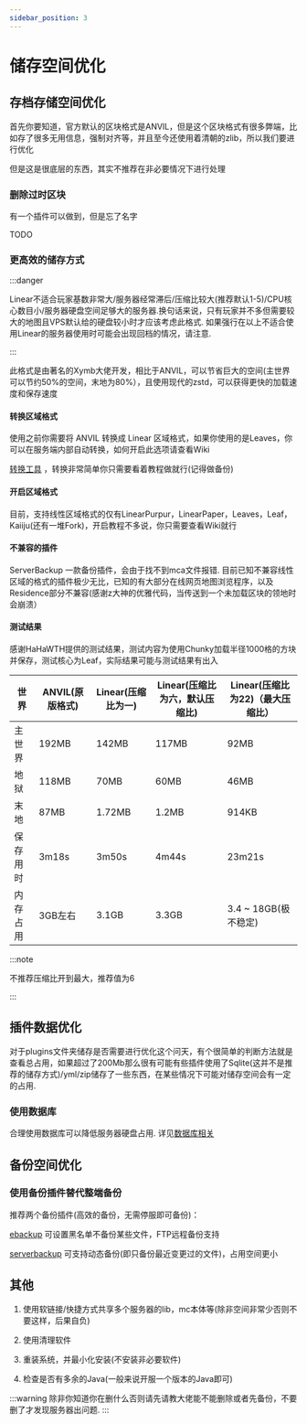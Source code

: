 ```yaml
---
sidebar_position: 3
---
```


# 储存空间优化

## 存档存储空间优化

首先你要知道，官方默认的区块格式是ANVIL，但是这个区块格式有很多弊端，比如存了很多无用信息，强制对齐等，并且至今还使用着清朝的zlib，所以我们要进行优化

但是这是很底层的东西，其实不推荐在非必要情况下进行处理

### 删除过时区块

有一个插件可以做到，但是忘了名字

TODO

### 更高效的储存方式

:::danger

Linear不适合玩家基数非常大/服务器经常滞后/压缩比较大(推荐默认1-5)/CPU核心数目小/服务器硬盘空间足够大的服务器.换句话来说，只有玩家并不多但需要较大的地图且VPS默认给的硬盘较小时才应该考虑此格式. 如果强行在以上不适合使用Linear的服务器使用时可能会出现回档的情况，请注意.

:::

此格式是由著名的Xymb大佬开发，相比于ANVIL，可以节省巨大的空间(主世界可以节约50%的空间，末地为80%），且使用现代的zstd，可以获得更快的加载速度和保存速度

#### 转换区域格式

使用之前你需要将 ANVIL 转换成 Linear 区域格式，如果你使用的是Leaves，你可以在服务端内部自动转换，如何开启此选项请查看Wiki

[转换工具](https://github.com/xymb-endcrystalme/LinearRegionFileFormatTools) ，转换非常简单你只需要看着教程做就行(记得做备份)

#### 开启区域格式

目前，支持线性区域格式的仅有LinearPurpur，LinearPaper，Leaves，Leaf，Kaiiju(还有一堆Fork)，开启教程不多说，你只需要查看Wiki就行

#### 不兼容的插件

ServerBackup 一款备份插件，会由于找不到mca文件报错.
目前已知不兼容线性区域的格式的插件极少无比，已知的有大部分在线网页地图浏览程序，以及Residence部分不兼容(感谢z大神的优雅代码，当传送到一个未加载区块的领地时会崩溃）

#### 测试结果

感谢HaHaWTH提供的测试结果，测试内容为使用Chunky加载半径1000格的方块并保存，测试核心为Leaf，实际结果可能与测试结果有出入

| 世界 | ANVIL(原版格式) | Linear(压缩比为一) | Linear(压缩比为六，默认压缩比) | Linear(压缩比为22)（最大压缩比）|
| --- | --- | --- | --- | --- |
| 主世界 | 192MB | 142MB | 117MB | 92MB |
| 地狱 | 118MB | 70MB | 60MB | 46MB |
| 末地 | 87MB | 1.72MB | 1.2MB | 914KB |
| 保存用时 | 3m18s | 3m50s | 4m44s | 23m21s |
| 内存占用 | 3GB左右 | 3.1GB | 3.3GB | 3.4 ~ 18GB(极不稳定)|

:::note

不推荐压缩比开到最大，推荐值为6

:::

## 插件数据优化

对于plugins文件夹储存是否需要进行优化这个问天，有个很简单的判断方法就是查看总占用，如果超过了200Mb那么很有可能有些插件使用了Sqlite(这并不是推荐的储存方式)/yml/zip储存了一些东西，在某些情况下可能对储存空间会有一定的占用.

### 使用数据库

合理使用数据库可以降低服务器硬盘占用. 详见[数据库相关](/docs/拓展阅读/数据库相关.md)

## 备份空间优化

### 使用备份插件替代整端备份

推荐两个备份插件(高效的备份，无需停服即可备份)：

[ebackup](https://www.spigotmc.org/resources/ebackup-simple-and-reliable-backups-for-your-server-supports-ftp-sftp.69917/) 可设置黑名单不备份某些文件，FTP远程备份支持

[serverbackup](https://www.spigotmc.org/resources/server-backup-ingame-dropbox-ftp-backup-1-8-1-20-multithreaded.79320/) 可支持动态备份(即只备份最近变更过的文件)，占用空间更小

## 其他

1. 使用软链接/快捷方式共享多个服务器的lib，mc本体等(除非空间非常少否则不要这样，后果自负)

2. 使用清理软件

3. 重装系统，并最小化安装(不安装非必要软件)

4. 检查是否有多余的Java(一般来说开服一个版本的Java即可)

:::warning
除非你知道你在删什么否则请先请教大佬能不能删除或者先备份，不要删了才发现服务器出问题.
:::
